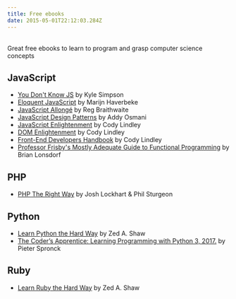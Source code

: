 ```yaml
---
title: Free ebooks
date: 2015-05-01T22:12:03.284Z
---
```


<br>
Great free ebooks to learn to program and grasp computer science concepts

## JavaScript
* [You Don't Know JS](https://github.com/getify/You-Dont-Know-JS) by Kyle Simpson
* [Eloquent JavaScript](https://eloquentjavascript.net/) by Marijn Haverbeke
* [JavaScript Allongé](https://leanpub.com/javascriptallongesix/read) by Reg Braithwaite
* [JavaScript Design Patterns](https://addyosmani.com/resources/essentialjsdesignpatterns/book/) by Addy Osmani
* [JavaScript Enlightenment](http://javascriptenlightenment.com/) by Cody Lindley
* [DOM Enlightenment](http://domenlightenment.com/) by Cody Lindley
* [Front-End Developers Handbook](https://frontendmasters.com/books/front-end-handbook/2018/) by Cody Lindley
* [Professor Frisby's Mostly Adequate Guide to Functional Programming](https://mostly-adequate.gitbooks.io/mostly-adequate-guide/) by Brian Lonsdorf

## PHP
* [PHP The Right Way](https://phptherightway.com/) by Josh Lockhart & Phil Sturgeon

## Python
* [Learn Python the Hard Way](https://learnpythonthehardway.org/python3/) by Zed A. Shaw
* [The Coder’s Apprentice: Learning Programming with Python 3, 2017.](http://www.spronck.net/pythonbook/) by Pieter Spronck

## Ruby
* [Learn Ruby the Hard Way](https://learnrubythehardway.org/book/) by Zed A. Shaw
